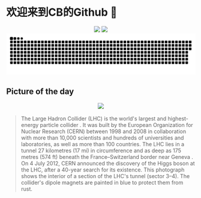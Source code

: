 
# 欢迎来到CB的Github 👋

<div align="center">
  <img height="137px" src="https://github-readme-stats.vercel.app/api?username=SuperCB&show_icons=true&theme=radical" />
  <img height="137px" src="https://github-readme-stats.vercel.app/api/top-langs/?username=SuperCB&hide_title=true&hide_border=true&layout=compact&langs_count=6&text_color=000&icon_color=fff" />
</div>


<div align="center">
    <img src="./contribution-snake/github-contribution-grid-snake.svg" />
</div>



## Picture of the day
<div align="center">
  <img width=400px src="https://upload.wikimedia.org/wikipedia/commons/thumb/4/46/Views_of_the_LHC_tunnel_sector_3-4%2C_tirage_2.jpg/750px-Views_of_the_LHC_tunnel_sector_3-4%2C_tirage_2.jpg" />
</div>

>The  Large Hadron Collider  (LHC) is the world's largest and highest-energy  particle collider . It was built by the  European Organization for Nuclear Research  (CERN) between 1998 and 2008 in collaboration with more than 10,000 scientists and hundreds of universities and laboratories, as well as more than 100 countries. The LHC lies in a tunnel 27 kilometres (17 mi) in circumference and as deep as 175 metres (574 ft) beneath the France–Switzerland border near  Geneva . On 4 July 2012, CERN announced the discovery of the  Higgs boson  at the LHC, after a 40-year search for its existence. This photograph shows the interior of a section of the LHC's tunnel (sector 3–4). The collider's  dipole magnets  are painted in blue to protect them from rust.


